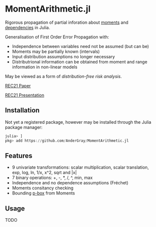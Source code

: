 # MomentArithmetic.jl

Rigorous propagation of partial inforation about [moments](https://en.wikipedia.org/wiki/Moment_(mathematics)) and [dependencies](https://en.wikipedia.org/wiki/Copula_(probability_theory)) in Julia.

Generalisation of First Order Error Propagation with:

- Independence between variables need not be assumed (but can be)
- Moments may be partially known (intervals)
- Input distribution assumptions no longer necessary
- Distributrional information can be obtained from moment and range information in non-linear models

May be viewed as a form of *distribution-free risk analysis*.

[REC21 Paper](https://elements.liverpool.ac.uk/repository.html?com=get-file&publication-id=495120&rfid=https%3A%2F%2Flivrepository.liverpool.ac.uk%2Frt4eprints%2Ffile%2F393269%2FREC2021_37_Gray.pdf)

[REC21 Presentation](http://ww2new.unime.it/REC2021/index.php?uri=presentations)


## Installation

Not yet a registered package, however may be installed through the Julia package manager:

```Julia
julia> ]
pkg> add https://github.com/AnderGray/MomentArithmetic.jl
```


## Features

- 9 univariate transformations: scalar multiplication, scalar translation, exp, log, ln, 1/x, x^2, sqrt and |x|
- 7 binary operations: +, -, \*, /, ^, min, max
- Independence and no dependence assumptions (Fréchet)
- Moments consitancy checking
- Bounding [p-box](https://en.wikipedia.org/wiki/Probability_box) from Moments

## Usage

TODO
